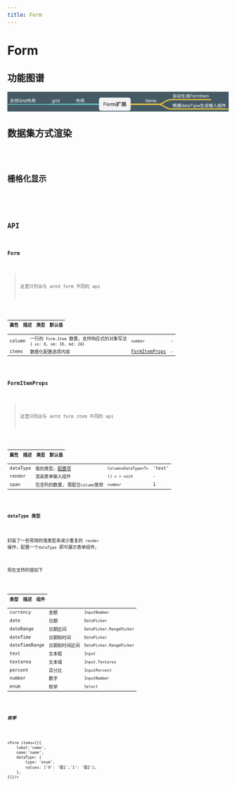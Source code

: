 ```yaml
---
title: Form
---
```


# Form

## 功能图谱

<img src='./demos/images/map.png' />

## 数据集方式渲染

<code src="./demos/items-render.tsx" title='items render' desc="根据dataType类型自动渲染组件"/>

## 栅格化显示

<code src="./demos/grid.tsx" title='grid render' desc="栅格化显示"/>

## API

### Form

> 这里只列出与 antd form 不同的 api

| 属性 | 描述 | 类型 | 默认值 |
| --- | --- | --- | --- |
| column | 一行的 `Form.Item` 数量，支持响应式的对象写法 `{ xs: 8, sm: 16, md: 24}` | `number` | - |
| items | 数据化配置选项内容 | [FormItemProps](#FormItemProps) | - |

### FormItemProps

> 这里只列出与 antd form item 不同的 api

| 属性     | 描述                               | 类型                 | 默认值 |
| -------- | ---------------------------------- | -------------------- | ------ |
| dataType | 值的类型，[配置项](#datatype-类型) | `ColumnsDataType<T>` | 'text' |
| render   | 渲染表单输入组件                   | `() = > void`        | -      |
| span     | 包含列的数量, 需配合`column`使用   | `number`             | 1      |

#### dataType 类型

封装了一些常用的值类型来减少重复的 `render` 操作，配置一个`dataType` 即可展示表单组件。

现在支持的值如下

| 类型          | 描述           | 组件                     |
| ------------- | -------------- | ------------------------ |
| currency      | 金额           | `InputNumber`            |
| date          | 日期           | `DatePicker`             |
| dateRange     | 日期区间       | `DatePicker.RangePicker` |
| dateTime      | 日期和时间     | `DatePicker`             |
| dateTimeRange | 日期和时间区间 | `DatePicker.RangePicker` |
| text          | 文本框         | `Input`                  |
| textarea      | 文本域         | `Input.Textarea`         |
| percent       | 百分比         | `InputPercent`           |
| number        | 数字           | `InputNumber`            |
| enum          | 枚举           | `Select`                 |

##### 枚举

```tsx |pure
<Form items={[{
    label:'name',
    name:'name',
    dataType: {
        type: 'enum',
        values: ['0': '值1','1': '值2'],
    },
}]}/>
```
